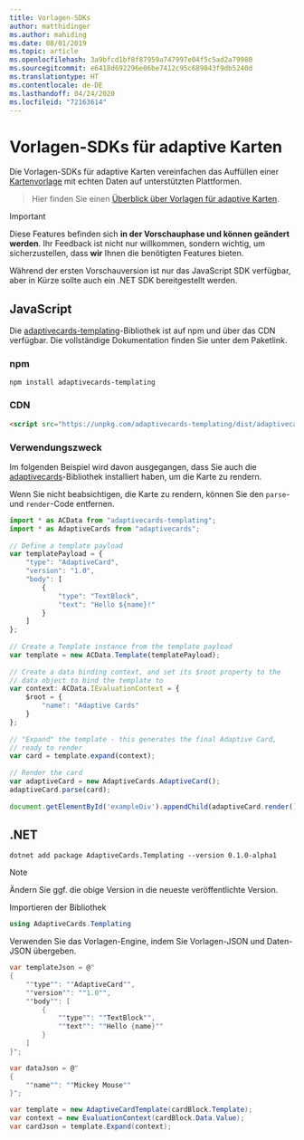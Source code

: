 ```yaml
---
title: Vorlagen-SDKs
author: matthidinger
ms.author: mahiding
ms.date: 08/01/2019
ms.topic: article
ms.openlocfilehash: 3a9bfcd1bf8f87959a747997e04f5c5ad2a79980
ms.sourcegitcommit: e6418d692296e06be7412c95c689843f9db5240d
ms.translationtype: HT
ms.contentlocale: de-DE
ms.lasthandoff: 04/24/2020
ms.locfileid: "72163614"
---
```

# <a name="adaptive-card-templating-sdks"></a>Vorlagen-SDKs für adaptive Karten

Die Vorlagen-SDKs für adaptive Karten vereinfachen das Auffüllen einer [Kartenvorlage](language.md) mit echten Daten auf unterstützten Plattformen.

> Hier finden Sie einen [Überblick über Vorlagen für adaptive Karten](index.md).

> [!IMPORTANT] 
> 
> Diese Features befinden sich **in der Vorschauphase und können geändert werden**. Ihr Feedback ist nicht nur willkommen, sondern wichtig, um sicherzustellen, dass **wir** Ihnen die benötigten Features bieten.
> 
> Während der ersten Vorschauversion ist nur das JavaScript SDK verfügbar, aber in Kürze sollte auch ein .NET SDK bereitgestellt werden.

## <a name="javascript"></a>JavaScript

Die [adaptivecards-templating](https://www.npmjs.com/package/adaptivecards-templating)-Bibliothek ist auf npm und über das CDN verfügbar. Die vollständige Dokumentation finden Sie unter dem Paketlink.

### <a name="npm"></a>npm

```console
npm install adaptivecards-templating
```

### <a name="cdn"></a>CDN

```html
<script src="https://unpkg.com/adaptivecards-templating/dist/adaptivecards-templating.min.js"></script>
``` 

### <a name="usage"></a>Verwendungszweck

Im folgenden Beispiel wird davon ausgegangen, dass Sie auch die [adaptivecards](https://www.npmjs.com/package/adaptivecards)-Bibliothek installiert haben, um die Karte zu rendern. 

Wenn Sie nicht beabsichtigen, die Karte zu rendern, können Sie den `parse`- und `render`-Code entfernen. 

```js
import * as ACData from "adaptivecards-templating";
import * as AdaptiveCards from "adaptivecards";
 
// Define a template payload
var templatePayload = {
    "type": "AdaptiveCard",
    "version": "1.0",
    "body": [
        {
            "type": "TextBlock",
            "text": "Hello ${name}!"
        }
    ]
};
 
// Create a Template instance from the template payload
var template = new ACData.Template(templatePayload);
 
// Create a data binding context, and set its $root property to the
// data object to bind the template to
var context: ACData.IEvaluationContext = {
    $root = {
        "name": "Adaptive Cards"
    }
};
 
// "Expand" the template - this generates the final Adaptive Card,
// ready to render
var card = template.expand(context);
 
// Render the card
var adaptiveCard = new AdaptiveCards.AdaptiveCard();
adaptiveCard.parse(card);
 
document.getElementById('exampleDiv').appendChild(adaptiveCard.render());
```

## <a name="net"></a>.NET 

```console
dotnet add package AdaptiveCards.Templating --version 0.1.0-alpha1
```

> [!NOTE]
>
> Ändern Sie ggf. die obige Version in die neueste veröffentlichte Version.

Importieren der Bibliothek 

```cs
using AdaptiveCards.Templating
```

Verwenden Sie das Vorlagen-Engine, indem Sie Vorlagen-JSON und Daten-JSON übergeben.

```cs
var templateJson = @"
{
    ""type"": ""AdaptiveCard"",
    ""version"": ""1.0"",
    ""body"": [
        {
            ""type"": ""TextBlock"",
            ""text"": ""Hello {name}""
        }
    ]
}";

var dataJson = @"
{
    ""name"": ""Mickey Mouse""
}";

var template = new AdaptiveCardTemplate(cardBlock.Template);
var context = new EvaluationContext(cardBlock.Data.Value);
var cardJson = template.Expand(context);
```
